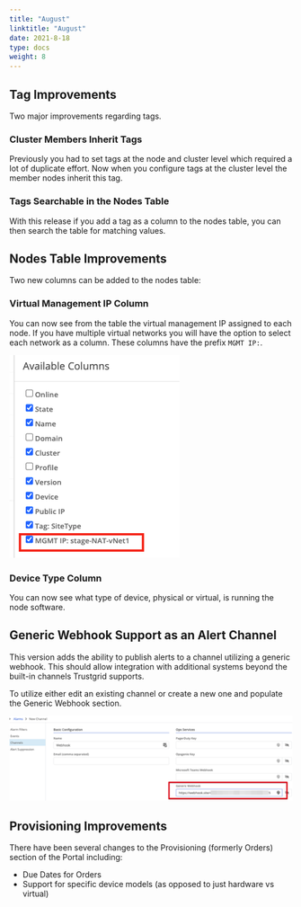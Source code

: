 ```yaml
---
title: "August"
linktitle: "August"
date: 2021-8-18
type: docs
weight: 8
---
```


## Tag Improvements
Two major improvements regarding tags.  

### Cluster Members Inherit Tags
Previously you had to set tags at the node and cluster level which required a lot of duplicate effort.  Now when you configure tags at the cluster level the member nodes inherit this tag.  

### Tags Searchable in the Nodes Table
With this release if you add a tag as a column to the nodes table, you can then search the table for matching values.

## Nodes Table Improvements
Two new columns can be added to the nodes table:

### Virtual Management IP Column
You can now see from the table the virtual management IP assigned to each node. If you have multiple virtual networks you will have the option to select each network as a column. These columns have the prefix `MGMT IP:`.

![Available Columns](available-columns.png)

### Device Type Column
You can now see what type of device, physical or virtual, is running the node software.  

## Generic Webhook Support as an Alert Channel
This version adds the ability to publish alerts to a channel utilizing a generic webhook. This should allow integration with additional systems beyond the built-in channels Trustgrid supports.

To utilize either edit an existing channel or create a new one and populate the Generic Webhook section. 

![Generic Webhook](generic-webhook.png)

## Provisioning Improvements
There have been several changes to the Provisioning (formerly Orders) section of the Portal including:

* Due Dates for Orders
* Support for specific device models (as opposed to just hardware vs virtual)


